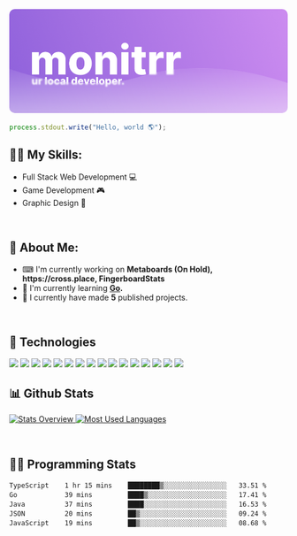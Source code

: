 <link rel="stylesheet" href="https://cdn.jsdelivr.net/gh/devicons/devicon@v2.14.0/devicon.min.css">

<img src="./img/banner.png" style="border-radius: 10px">

```js
process.stdout.write("Hello, world 🌎");
````

<h2>🤹‍♀️ My Skills:</h2>
<ul>
<li>Full Stack Web Development 💻</li>
<li>Game Development 🎮</li>
<li>Graphic Design 🎨</li>
</ul>
<br>
<h2>🧑 About Me:</h2>
<ul>
  <li>
  ⌨ I'm currently working on <b>Metaboards (On Hold), https://cross.place, FingerboardStats</b>
  </li>
  <li>
  🌱 I'm currently learning <b><a href="https://go.dev/">Go</a>.</b>
  </li>
  <li>
  🚀 I currently have made <b>5</b> published projects.
  </li>
</ul>
<br>
<h2>🔨 Technologies</h2>
<span>
<img src="https://cdn.jsdelivr.net/gh/devicons/devicon/icons/svelte/svelte-original.svg" style="width:40px;"/>
</span>
<span>
<img src="https://cdn.jsdelivr.net/gh/devicons/devicon/icons/html5/html5-original.svg" style="width:40px;"/>
</span>
<span>
<img src="https://cdn.jsdelivr.net/gh/devicons/devicon/icons/css3/css3-original.svg" style="width:40px;"/>
</span>
<span>
<img src="https://cdn.jsdelivr.net/gh/devicons/devicon/icons/javascript/javascript-original.svg" style="width:40px"/>
</span>
<span>
<img src="https://cdn.jsdelivr.net/gh/devicons/devicon/icons/npm/npm-original-wordmark.svg" style="width:40px"/>
</span>
<span>
<img src="https://cdn.jsdelivr.net/gh/devicons/devicon/icons/express/express-original.svg" style="width:40px;" />
</span>
<span>
<img src="https://cdn.jsdelivr.net/gh/devicons/devicon/icons/tailwindcss/tailwindcss-plain.svg" style="width:40px"/>
</span>
<span>
<img src="https://cdn.jsdelivr.net/gh/devicons/devicon/icons/java/java-original.svg" style="width:40px;"/>
</span>
<span>
<img src="https://cdn.jsdelivr.net/gh/devicons/devicon/icons/figma/figma-original.svg" style="width:40px;"/>
</span>
<span>
<img src="https://cdn.jsdelivr.net/gh/devicons/devicon/icons/visualstudio/visualstudio-plain.svg" style="width:40px;"/>
</span>
<span>
<img src="https://cdn.jsdelivr.net/gh/devicons/devicon/icons/vscode/vscode-original.svg" style="width:40px;"/>
</span>
<span>
<img src="https://cdn.jsdelivr.net/gh/devicons/devicon/icons/windows8/windows8-original.svg" style="width:40px;"/>
</span>
<span>
<img src="https://cdn.jsdelivr.net/gh/devicons/devicon/icons/nodejs/nodejs-original.svg" style="width:40px;"/>
</span>
<span>
<img src="https://cdn.jsdelivr.net/gh/devicons/devicon/icons/dotnetcore/dotnetcore-original.svg" style="width:40px;"/>
</span>
<span>
<img src="https://cdn.jsdelivr.net/gh/devicons/devicon/icons/premierepro/premierepro-original.svg" style="width:40px;"/>
</span>
<span>
<img src="https://cdn.jsdelivr.net/gh/devicons/devicon/icons/unity/unity-original.svg" style="width:40px;"/>
</span>


<br>
<h2>📊 Github Stats</h2>

<a href='https://github.com/rahul-jha98/github-stats-transparent'>
  
![Stats Overview](https://raw.githubusercontent.com/monitrr/github-stats-transparent/output/generated/overview.svg)
![Most Used Languages](https://raw.githubusercontent.com/monitrr/github-stats-transparent/output/generated/languages.svg)
</a>

<br>
<h2>👨‍💻 Programming Stats</h2>

<!--START_SECTION:waka-->

```txt
TypeScript    1 hr 15 mins    ████████▒░░░░░░░░░░░░░░░░   33.51 %
Go            39 mins         ████▒░░░░░░░░░░░░░░░░░░░░   17.41 %
Java          37 mins         ████░░░░░░░░░░░░░░░░░░░░░   16.53 %
JSON          20 mins         ██▒░░░░░░░░░░░░░░░░░░░░░░   09.24 %
JavaScript    19 mins         ██▒░░░░░░░░░░░░░░░░░░░░░░   08.68 %
```

<!--END_SECTION:waka-->
